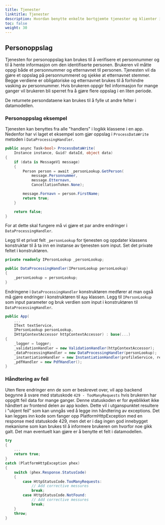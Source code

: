 ```yaml
---
title: Tjenester
linktitle: Tjenester
description: Hvordan benytte enkelte bortgjemte tjenester og klienter i app template bibliotekene.
toc: false
weight: 30
---
```


## Personoppslag
Tjenesten for personoppslag kan brukes til å verifisere et personnummer og til å hente informasjon om den identifiserte personen. Brukeren vil måtte oppgi både et personnummer og etternavnet til personen. Tjenesten vil da gjøre et oppslag på personnummeret og sjekke at etternavnet stemmer. Begge verdiene er obligatoriske og etternavnet brukes til å forhindre vasking av personnummer. Hvis brukeren oppgir feil informasjon for mange ganger vil brukeren bli sperret fra å gjøre flere oppslag i en liten periode.

De returnete persondataene kan brukes til å fylle ut andre felter i datamodellen.

### Personoppslag eksempel
Tjenesten kan benyttes fra alle "handlers" i logikk klassene i en app. Nedenfor har vi laget et eksempel som gjør oppslag i `ProcessDataWrite` metoden i `DataProcessingHandler`.

```C#
public async Task<bool> ProcessDataWrite(
    Instance instance, Guid? dataId, object data)
{
    if (data is MessageV1 message)
    {
        Person person = await _personLookup.GetPerson(
            message.Personnummer, 
            message.Etternavn, 
            CancellationToken.None);

        message.Fornavn = person.FirstName;
        return true;
    }

    return false;
}
```

For at dette skal fungere må vi gjøre et par andre endringer i `DataProcessingHandler`. 

Legg til et privat felt `_personLookup` for tjenesten og oppdater klassens konstruktør til å ta inn en instanse av tjenesten som input. Set det private feltet i konstruktøren.

```C#
private readonly IPersonLookup _personLookup;

public DataProcessingHandler(IPersonLookup personLookup)
{
    _personLookup = personLookup;
}
```

Endringene i `DataProcessingHandler` konstruktøren medfører at man også må gjøre endringer i konstruktøren til `App` klassen. Legg til `IPersonLookup` som input parameter og bruk verdien som input i konstruktøren til `DataProcessingHandler`.

```C# {hl_lines=[4,9]}
public App(
    ...
    IText textService,
    IPersonLookup personLookup,
    IHttpContextAccessor httpContextAccessor) : base(...)
{
    _logger = logger;
    _validationHandler = new ValidationHandler(httpContextAccessor);
    _dataProcessingHandler = new DataProcessingHandler(personLookup);
    _instantiationHandler = new InstantiationHandler(profileService, registerService);
    _pdfHandler = new PdfHandler();
}
```

### Håndtering av feil

Uten flere endringer enn de som er beskrevet over, vil app backend begynne å svare med statuskode `429 - TooManyRequests` hvis brukeren har oppgitt feil data for mange ganger. Denne statuskoden er for øyeblikket ikke håndtert av frontend delen av app koden. Dette vil i utganspunktet resultere i "ukjent feil" som kan unngås ved å legge inn håndtering av exceptions. Det kan legges inn kode som fanger opp PlatformHttpException med en response med statuskode 429, men det er i dag ingen god innebygget mekanisme som kan brukes til å informere brukeren om hvorfor noe gikk galt. Det man eventuelt kan gjøre er å benytte et felt i datamodellen.

```C#
try
{
    ...
    return true;
}
catch (PlatformHttpException phex)
{
    switch (phex.Response.StatusCode)
    {
        case HttpStatusCode.TooManyRequests:
            // Add corrective messures
            break;
        case HttpStatusCode.NotFound:
            // Add corrective messures
            break;
    }
    throw;
}
```
